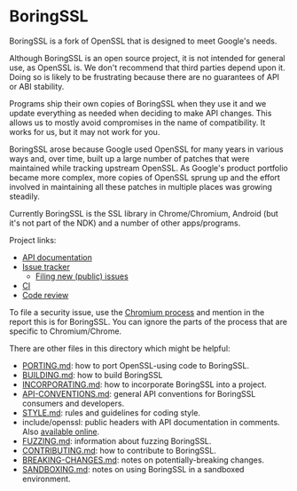 # BoringSSL

BoringSSL is a fork of OpenSSL that is designed to meet Google's needs.

Although BoringSSL is an open source project, it is not intended for general
use, as OpenSSL is. We don't recommend that third parties depend upon it. Doing
so is likely to be frustrating because there are no guarantees of API or ABI
stability.

Programs ship their own copies of BoringSSL when they use it and we update
everything as needed when deciding to make API changes. This allows us to
mostly avoid compromises in the name of compatibility. It works for us, but it
may not work for you.

BoringSSL arose because Google used OpenSSL for many years in various ways and,
over time, built up a large number of patches that were maintained while
tracking upstream OpenSSL. As Google's product portfolio became more complex,
more copies of OpenSSL sprung up and the effort involved in maintaining all
these patches in multiple places was growing steadily.

Currently BoringSSL is the SSL library in Chrome/Chromium, Android (but it's
not part of the NDK) and a number of other apps/programs.

Project links:

  * [API documentation](https://commondatastorage.googleapis.com/chromium-boringssl-docs/headers.html)
  * [Issue tracker](https://crbug.com/boringssl)
    * [Filing new (public) issues](https://crbug.com/boringssl/new)
  * [CI](https://ci.chromium.org/p/boringssl/g/main/console)
  * [Code review](https://boringssl-review.googlesource.com)

To file a security issue, use the [Chromium process](https://www.chromium.org/Home/chromium-security/reporting-security-bugs/) and mention in the report this is for BoringSSL. You can ignore the parts of the process that are specific to Chromium/Chrome.

There are other files in this directory which might be helpful:

  * [PORTING.md](PORTING.md): how to port OpenSSL-using code to BoringSSL.
  * [BUILDING.md](BUILDING.md): how to build BoringSSL
  * [INCORPORATING.md](INCORPORATING.md): how to incorporate BoringSSL into a project.
  * [API-CONVENTIONS.md](API-CONVENTIONS.md): general API conventions for BoringSSL consumers and developers.
  * [STYLE.md](STYLE.md): rules and guidelines for coding style.
  * include/openssl: public headers with API documentation in comments. Also [available online](https://commondatastorage.googleapis.com/chromium-boringssl-docs/headers.html).
  * [FUZZING.md](FUZZING.md): information about fuzzing BoringSSL.
  * [CONTRIBUTING.md](CONTRIBUTING.md): how to contribute to BoringSSL.
  * [BREAKING-CHANGES.md](BREAKING-CHANGES.md): notes on potentially-breaking changes.
  * [SANDBOXING.md](SANDBOXING.md): notes on using BoringSSL in a sandboxed environment.
